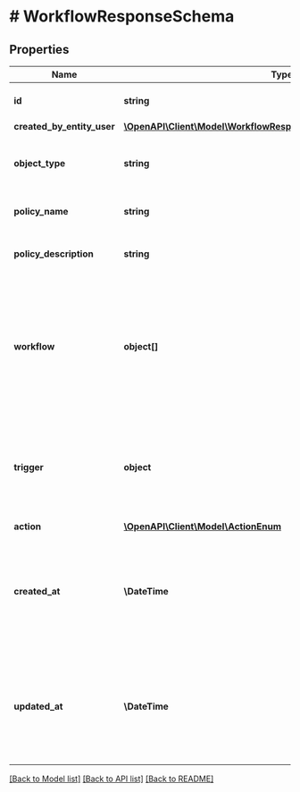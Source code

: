 # # WorkflowResponseSchema

## Properties

Name | Type | Description | Notes
------------ | ------------- | ------------- | -------------
**id** | **string** | A unique ID of this workflow. |
**created_by_entity_user** | [**\OpenAPI\Client\Model\WorkflowResponseSchemaCreatedByEntityUser**](WorkflowResponseSchemaCreatedByEntityUser.md) |  |
**object_type** | **string** | The type of objects associated with this workflow. |
**policy_name** | **string** | The name of this workflow. |
**policy_description** | **string** | An arbitrary description of this workflow. | [optional]
**workflow** | **object[]** | A list of functions executed when the workflow is triggered. Functions are defined in the [Monite script](https://docs.monite.com/docs/monite-script) format. |
**trigger** | **object** | The trigger conditions for this workflow. Triggers are defined in the [Monite script](https://docs.monite.com/docs/monite-script) format. |
**action** | [**\OpenAPI\Client\Model\ActionEnum**](ActionEnum.md) |  |
**created_at** | **\DateTime** | UTC date and time when this workflow was created. Timestamps follow the [ISO 8601](https://en.wikipedia.org/wiki/ISO_8601) format. |
**updated_at** | **\DateTime** | UTC date and time when this workflow was last updated. Timestamps follow the [ISO 8601](https://en.wikipedia.org/wiki/ISO_8601) format. |

[[Back to Model list]](../../README.md#models) [[Back to API list]](../../README.md#endpoints) [[Back to README]](../../README.md)
